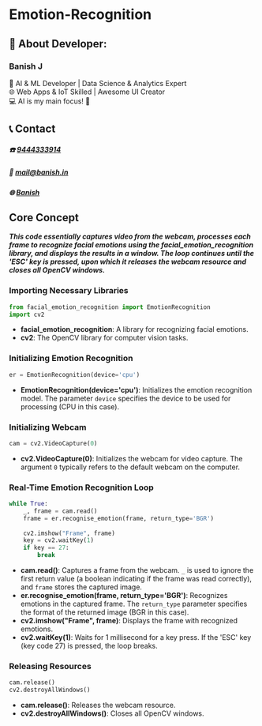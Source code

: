 # Emotion-Recognition

## 💫 About Developer:

### Banish J

🤖 AI & ML Developer | Data Science & Analytics Expert  
🌐 Web Apps & IoT Skilled | Awesome UI Creator  
💻 AI is my main focus! 👾

## 📞 Contact
##### **☎️**   [9444333914](tel:9444333914)
##### **📧**  [mail@banish.in](mailto:mail@banish.in)
##### **🌐**  [Banish](https://www.banish.in)

## Core Concept

***This code essentially captures video from the webcam, processes each frame to recognize facial emotions using the facial_emotion_recognition library, and displays the results in a window. The loop continues until the 'ESC' key is pressed, upon which it releases the webcam resource and closes all OpenCV windows.***

### Importing Necessary Libraries
```python
from facial_emotion_recognition import EmotionRecognition
import cv2
```
- **facial_emotion_recognition**: A library for recognizing facial emotions.
- **cv2**: The OpenCV library for computer vision tasks.

### Initializing Emotion Recognition
```python
er = EmotionRecognition(device='cpu')
```
- **EmotionRecognition(device='cpu')**: Initializes the emotion recognition model. The parameter `device` specifies the device to be used for processing (CPU in this case).

### Initializing Webcam
```python
cam = cv2.VideoCapture(0)
```
- **cv2.VideoCapture(0)**: Initializes the webcam for video capture. The argument `0` typically refers to the default webcam on the computer.

### Real-Time Emotion Recognition Loop
```python
while True:
    _, frame = cam.read()
    frame = er.recognise_emotion(frame, return_type='BGR')
    
    cv2.imshow("Frame", frame)
    key = cv2.waitKey(1)
    if key == 27:
        break
```
- **cam.read()**: Captures a frame from the webcam. `_` is used to ignore the first return value (a boolean indicating if the frame was read correctly), and `frame` stores the captured image.
- **er.recognise_emotion(frame, return_type='BGR')**: Recognizes emotions in the captured frame. The `return_type` parameter specifies the format of the returned image (BGR in this case).
- **cv2.imshow("Frame", frame)**: Displays the frame with recognized emotions.
- **cv2.waitKey(1)**: Waits for 1 millisecond for a key press. If the 'ESC' key (key code 27) is pressed, the loop breaks.
  
### Releasing Resources
```python
cam.release()
cv2.destroyAllWindows()
```
- **cam.release()**: Releases the webcam resource.
- **cv2.destroyAllWindows()**: Closes all OpenCV windows.
